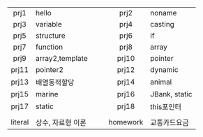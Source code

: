 ||||||
|:---:|:---|---|:---:|:---|
|prj1|hello|　|prj2|noname|
|prj3|variable||prj4|casting|
|prj5|structure||prj6|if|
|prj7|function||prj8|array|
|prj9|array2,template||prj10|pointer|
|prj11|pointer2||prj12|dynamic|
|prj13|배열동적할당||prj14|animal|
|prj15|marine||prj16|JBank, static|
|prj17|static||prj18|this포인터|
||||||
|literal|상수, 자료형 이론||homework|교통카드요금|
